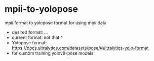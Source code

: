 # mpii-to-yolopose
mpii format to yolopose format for using mpii data 
- desired format: <class-index> <x> <y> <width> <height> <px1> <py1> <px2> <py2> ... <pxn> <pyn>
- current format: not that ^ 
- Yolopose format: https://docs.ultralytics.com/datasets/pose/#ultralytics-yolo-format
- for custom training yolov8-pose models

